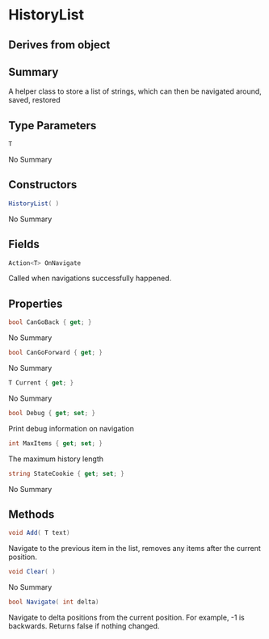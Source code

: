 # HistoryList<T>

## Derives from object

## Summary

A helper class to store a list of strings, which can then be navigated around, saved, restored
## Type Parameters

```c#
T
```
No Summary
## Constructors

```c#
HistoryList( ) 
```
No Summary
## Fields

```c#
Action<T> OnNavigate
```
Called when navigations successfully happened.
## Properties

```c#
bool CanGoBack { get; } 
```
No Summary
```c#
bool CanGoForward { get; } 
```
No Summary
```c#
T Current { get; } 
```
No Summary
```c#
bool Debug { get; set; } 
```
Print debug information on navigation
```c#
int MaxItems { get; set; } 
```
The maximum history length
```c#
string StateCookie { get; set; } 
```
No Summary
## Methods

```c#
void Add( T text) 
```
Navigate to the previous item in the list, removes any items after the current position.
```c#
void Clear( ) 
```
No Summary
```c#
bool Navigate( int delta) 
```
Navigate to delta positions from the current position. For example, -1 is backwards.
Returns false if nothing changed.
